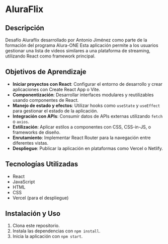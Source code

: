 # AluraFlix

## Descripción

Desafío Aluraflix desarrollado por Antonio Jiménez como parte de la formación del programa Alura-ONE
Esta aplicación permite a los usuarios gestionar una lista de videos similares a una plataforma de streaming, utilizando React como framework principal.

## Objetivos de Aprendizaje

- **Iniciar proyectos con React**: Configurar el entorno de desarrollo y crear aplicaciones con Create React App o Vite.
- **Componentización**: Desarrollar interfaces modulares y reutilizables usando componentes de React.
- **Manejo de estado y efectos**: Utilizar hooks como `useState` y `useEffect` para gestionar el estado de la aplicación.
- **Integración con APIs**: Consumir datos de APIs externas utilizando `fetch` o `axios`.
- **Estilización**: Aplicar estilos a componentes con CSS, CSS-in-JS, o frameworks de diseño.
- **Enrutamiento**: Implementar React Router para la navegación entre diferentes vistas.
- **Despliegue**: Publicar la aplicación en plataformas como Vercel o Netlify.

## Tecnologías Utilizadas

- React
- JavaScript
- HTML
- CSS
- Vercel (para el despliegue)

## Instalación y Uso

1. Clona este repositorio.
2. Instala las dependencias con `npm install`.
3. Inicia la aplicación con `npm start`.



